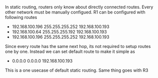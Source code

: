 In static routing, routers only know about directly connected routes. Every other network must be manually configued. R1 can be configured with following routes
- 192.168.100.196 255.255.255.252 192.168.100.193
- 192.168.100.64 255.255.255.192 192.168.100.193
- 192.168.100.196 255.255.255.252 192.168.100.193

Since every route has the same next hop, its not required to setup routes one by one. Instead we can set default route to make it simple as
- 0.0.0.0 0.0.0.0 192.168.100.193

This is a one usecase of default static routing. Same thing goes with R3
